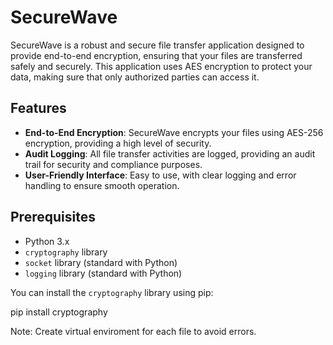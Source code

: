 # SecureWave

SecureWave is a robust and secure file transfer application designed to provide end-to-end encryption, ensuring that your files are transferred safely and securely. This application uses AES encryption to protect your data, making sure that only authorized parties can access it.

## Features

- **End-to-End Encryption**: SecureWave encrypts your files using AES-256 encryption, providing a high level of security.
- **Audit Logging**: All file transfer activities are logged, providing an audit trail for security and compliance purposes.
- **User-Friendly Interface**: Easy to use, with clear logging and error handling to ensure smooth operation.

## Prerequisites

- Python 3.x
- `cryptography` library
- `socket` library (standard with Python)
- `logging` library (standard with Python)

You can install the `cryptography` library using pip:

pip install cryptography

Note: Create virtual enviroment for each file to avoid errors. 

